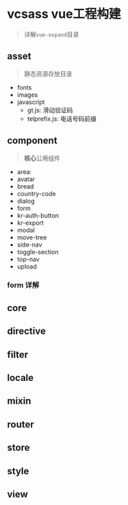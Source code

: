 # vcsass vue工程构建

> 详解`vue-expand`目录

## asset

> 静态资源存放目录

* fonts
* images
* javascript
  * gt.js: 滑动验证码
  * telprefix.js: 电话号码前缀

## component

> **核心**公用组件

* area:
* avatar
* bread
* country-code
* dialog
* form
* kr-auth-button
* kr-export
* modal
* move-tree
* side-nav
* toggle-section
* top-nav
* upload

### form 详解

## core

## directive

## filter

## locale

## mixin

## router

## store

## style

## view